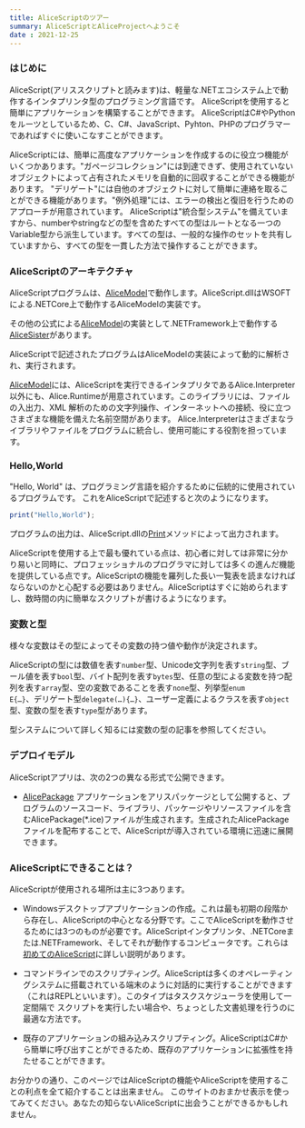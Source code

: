 ```yaml
---
title: AliceScriptのツアー
summary: AliceScriptとAliceProjectへようこそ
date : 2021-12-25
---
```

### はじめに
AliceScript(アリススクリプトと読みます)は、軽量な.NETエコシステム上で動作するインタプリンタ型のプログラミング言語です。
AliceScriptを使用すると簡単にアプリケーションを構築することができます。
AliceScriptはC#やPythonをルーツとしているため、C、C#、JavaScript、Pyhton、PHPのプログラマーであればすぐに使いこなすことができます。

AliceScriptには、簡単に高度なアプリケーションを作成するのに役立つ機能がいくつかあります。"ガページコレクション"には到達できず、使用されていないオブジェクトによって占有されたメモリを自動的に回収することができる機能があります。
"デリゲート"には自他のオブジェクトに対して簡単に連絡を取ることができる機能があります。"例外処理"には、エラーの検出と復旧を行うためのアプローチが用意されています。
AliceScriptは"統合型システム"を備えていますから、numberやstringなどの型を含めたすべての型はルートとなる一つのVariable型から派生しています。すべての型は、一般的な操作のセットを共有していますから、すべての型を一貫した方法で操作することができます。

### AliceScriptのアーキテクチャ
AliceScriptプログラムは、[AliceModel](../saim)で動作します。AliceScript.dllはWSOFTによる.NETCore上で動作するAliceModelの実装です。

その他の公式による[AliceModel](../saim)の実装として.NETFramework上で動作する[AliceSister](../alicesister)があります。

AliceScriptで記述されたプログラムはAliceModelの実装によって動的に解析され、実行されます。

[AliceModel](../saim)には、AliceScriptを実行できるインタプリタであるAlice.Interpreter以外にも、Alice.Runtimeが用意されています。このライブラリには、ファイルの入出力、XML 解析のための文字列操作、インターネットへの接続、役に立つさまざまな機能を備えた名前空間があります。
Alice.Interpreterはさまざまなライブラリやファイルをプログラムに統合し、使用可能にする役割を担っています。

### Hello,World
"Hello, World" は、プログラミング言語を紹介するために伝統的に使用されているプログラムです。 これをAliceScriptで記述すると次のようになります。

```js title="main.alice"
print("Hello,World");
```

プログラムの出力は、AliceScript.dllの[Print](../api/print)メソッドによって出力されます。

AliceScriptを使用する上で最も優れている点は、初心者に対しては非常に分かり易いと同時に、プロフェッショナルのプログラマに対しては多くの進んだ機能を提供している点です。AliceScriptの機能を羅列した長い一覧表を読まなければならないのかと心配する必要はありません。AliceScriptはすぐに始められますし、数時間の内に簡単なスクリプトが書けるようになります。

### 変数と型
様々な変数はその型によってその変数の持つ値や動作が決定されます。

AliceScriptの型には数値を表す<code>number</code>型、Unicode文字列を表す<code>string</code>型、ブール値を表す<code>bool</code>型、バイト配列を表す<code>bytes</code>型、任意の型による変数を持つ配列を表す<code>array</code>型、空の変数であることを表す<code>none</code>型、列挙型<code>enum E{…}</code>、デリゲート型<code>delegate(…){…}</code>、ユーザー定義によるクラスを表す<code>object</code>型、変数の型を表す<code>type</code>型があります。

型システムについて詳しく知るには変数の型の記事を参照してください。

### デプロイモデル
AliceScriptアプリは、次の2つの異なる形式で公開できます。

* [AlicePackage](../alice-package) アプリケーションをアリスパッケージとして公開すると、プログラムのソースコード、ライブラリ、パッケージやリソースファイルを含むAlicePackage(*.ice)ファイルが生成されます。生成されたAlicePackageファイルを配布することで、AliceScriptが導入されている環境に迅速に展開できます。

### AliceScriptにできることは？
AliceScriptが使用される場所は主に3つあります。

* Windowsデスクトップアプリケーションの作成。これは最も初期の段階から存在し、AliceScriptの中心となる分野です。ここでAliceScriptを動作させるためには3つのものが必要です。AliceScriptインタプリンタ、.NETCoreまたは.NETFramework、そしてそれが動作するコンピュータです。これらは[初めてのAliceScript](../begining-alice)に詳しい説明があります。

* コマンドラインでのスクリプティング。AliceScriptは多くのオペレーティングシステムに搭載されている端末のように対話的に実行することができます（これはREPLといいます）。このタイプはタスクスケジューラを使用して一定間隔で スクリプトを実行したい場合や、ちょっとした文書処理を行うのに最適な方法です。

* 既存のアプリケーションの組み込みスクリプティング。AliceScriptはC#から簡単に呼び出すことができるため、既存のアプリケーションに拡張性を持たせることができます。

お分かりの通り、このページではAliceScriptの機能やAliceScriptを使用することの利点を全て紹介することは出来ません。
このサイトのおまかせ表示を使ってみてください。あなたの知らないAliceScriptに出会うことができるかもしれません。